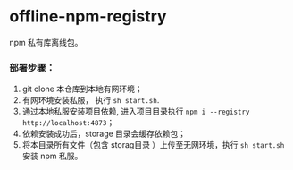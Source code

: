 offline-npm-registry
====
npm 私有库离线包。

### 部署步骤：

1. git clone 本仓库到本地有网环境；
2. 有网环境安装私服， 执行 `sh start.sh`.
3. 通过本地私服安装项目依赖, 进入项目目录执行 `npm i --registry http://localhost:4873`；
4. 依赖安装成功后，storage 目录会缓存依赖包；
5. 将本目录所有文件（包含 storag目录 ）上传至无网环境，执行 `sh start.sh` 安装 npm 私服。